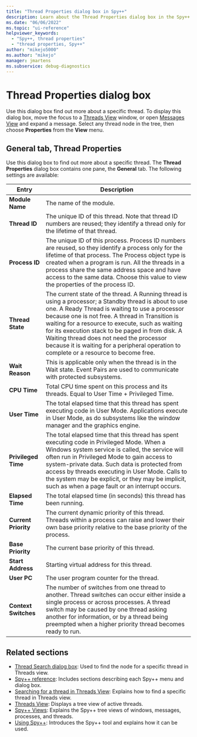 ```yaml
---
title: "Thread Properties dialog box in Spy++"
description: Learn about the Thread Properties dialog box in the Spy++ debugging tool. Use this dialog box to find out more about a specific thread.
ms.date: "06/06/2022"
ms.topic: "ui-reference"
helpviewer_keywords:
  - "Spy++, thread properties"
  - "thread properties, Spy++"
author: "mikejo5000"
ms.author: "mikejo"
manager: jmartens
ms.subservice: debug-diagnostics
---
```

# Thread Properties dialog box


Use this dialog box find out more about a specific thread. To display this dialog box, move the focus to a [Threads View](threads-view.md) window, or open [Messages View](messages-view.md) and expand a message. Select any thread node in the tree, then choose **Properties** from the **View** menu.

## General tab, Thread Properties

Use this dialog box to find out more about a specific thread. The **Thread Properties** dialog box contains one pane, the **General** tab. The following settings are available:

|Entry|Description|
|-----------|-----------------|
|**Module Name**|The name of the module.|
|**Thread ID**|The unique ID of this thread. Note that thread ID numbers are reused; they identify a thread only for the lifetime of that thread.|
|**Process ID**|The unique ID of this process. Process ID numbers are reused, so they identify a process only for the lifetime of that process. The Process object type is created when a program is run. All the threads in a process share the same address space and have access to the same data. Choose this value to view the properties of the process ID.|
|**Thread State**|The current state of the thread. A Running thread is using a processor; a Standby thread is about to use one. A Ready Thread is waiting to use a processor because one is not free. A thread in Transition is waiting for a resource to execute, such as waiting for its execution stack to be paged in from disk. A Waiting thread does not need the processor because it is waiting for a peripheral operation to complete or a resource to become free.|
|**Wait Reason**|This is applicable only when the thread is in the Wait state. Event Pairs are used to communicate with protected subsystems.|
|**CPU Time**|Total CPU time spent on this process and its threads. Equal to User Time + Privileged Time.|
|**User Time**|The total elapsed time that this thread has spent executing code in User Mode. Applications execute in User Mode, as do subsystems like the window manager and the graphics engine.|
|**Privileged Time**|The total elapsed time that this thread has spent executing code in Privileged Mode. When a Windows system service is called, the service will often run in Privileged Mode to gain access to system-private data. Such data is protected from access by threads executing in User Mode. Calls to the system may be explicit, or they may be implicit, such as when a page fault or an interrupt occurs.|
|**Elapsed Time**|The total elapsed time (in seconds) this thread has been running.|
|**Current Priority**|The current dynamic priority of this thread. Threads within a process can raise and lower their own base priority relative to the base priority of the process.|
|**Base Priority**|The current base priority of this thread.|
|**Start Address**|Starting virtual address for this thread.|
|**User PC**|The user program counter for the thread.|
|**Context Switches**|The number of switches from one thread to another. Thread switches can occur either inside a single process or across processes. A thread switch may be caused by one thread asking another for information, or by a thread being preempted when a higher priority thread becomes ready to run.|

## Related sections

- [Thread Search dialog box](thread-search-dialog-box.md): Used to find the node for a specific thread in Threads view.
- [Spy++ reference](spy-increment-reference.md): Includes sections describing each Spy++ menu and dialog box.
- [Searching for a thread in Threads View](how-to-search-for-a-thread-in-threads-view.md): Explains how to find a specific thread in Threads view.
- [Threads View](threads-view.md): Displays a tree view of active threads.
- [Spy++ Views](spy-increment-views.md): Explains the Spy++ tree views of windows, messages, processes, and threads.
- [Using Spy++](using-spy-increment.md): Introduces the Spy++ tool and explains how it can be used.